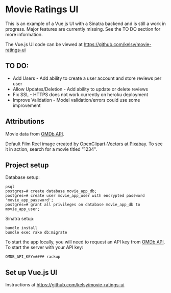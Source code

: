 # Movie Ratings UI
This is an example of a Vue.js UI with a Sinatra backend and is still a work in progress. Major features are currently missing. See the TO DO section for more information.

The Vue.js UI code can be viewed at https://github.com/kelsy/movie-ratings-ui

## TO DO:
* Add Users - Add ability to create a user account and store reviews per user
* Allow Updates/Deletion - Add ability to update or delete reviews
* Fix SSL - HTTPS does not work currently on heroku deployment
* Improve Validation - Model validation/errors could use some improvement

## Attributions
Movie data from [OMDb API](http://www.omdbapi.com/).

Default Film Reel image created by [OpenClipart-Vectors](https://pixabay.com/users/openclipart-vectors-30363) at [Pixabay](https://pixabay.com/). To see it in action, search for a movie titled "1234".

## Project setup
Database setup:
```
psql
postgres=# create database movie_app_db;
postgres=# create user movie_app_user with encrypted password 'movie_app_password';
postgres=# grant all privileges on database movie_app_db to movie_app_user;
```
Sinatra setup:
```
bundle install
bundle exec rake db:migrate
```

To start the app locally, you will need to request an API key from [OMDb API](http://www.omdbapi.com/). To start the server with your API key:
```
OMDB_API_KEY=#### rackup
```

## Set up Vue.js UI
Instructions at https://github.com/kelsy/movie-ratings-ui
